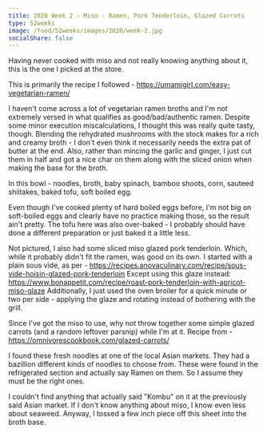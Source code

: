 ```yaml
---
title: 2020 Week 2 - Miso - Ramen, Pork Tenderloin, Glazed Carrots
type: 52weeks
image: /food/52weeks/images/2020/week-2.jpg
socialShare: false
---
```

Having never cooked with miso and not really knowing anything about it, this is the one I picked at the store.

This is primarily the recipe I followed - https://umamigirl.com/easy-vegetarian-ramen/ 

I haven't come across a lot of vegetarian ramen broths and I'm not extremely versed in what qualifies as good/bad/authentic ramen.   Despite some minor execution miscalculations, I thought this was really quite tasty, though.  Blending the rehydrated mushrooms with the stock makes for a rich and creamy broth - I don't even think it necessarily needs the extra pat of butter at the end.  Also, rather than mincing the garlic and ginger, I just cut them in half and got a nice char on them along with the sliced onion when making the base for the broth.

In this bowl - noodles, broth, baby spinach, bamboo shoots, corn, sauteed shiitakes, baked tofu, soft boiled egg.

Even though I've cooked plenty of hard boiled eggs before, I'm not big on soft-boiled eggs and clearly have no practice making those, so the result ain't pretty.  The tofu here was also over-baked - I probably should have done a different preparation or just baked it a little less.

Not pictured, I also had some sliced miso glazed pork tenderloin.  Which, while it probably didn't fit the ramen, was good on its own.  I started with a plain sous vide, as per - https://recipes.anovaculinary.com/recipe/sous-vide-hoisin-glazed-pork-tenderloin 
Except using this glaze instead: https://www.bonappetit.com/recipe/roast-pork-tenderloin-with-apricot-miso-glaze
Additionally, I just used the oven broiler for a quick minute or two per side - applying the glaze and rotating instead of bothering with the grill.

Since I've got the miso to use, why not throw together some simple glazed carrots (and a random leftover parsnip) while I'm at it.  Recipe from - https://omnivorescookbook.com/glazed-carrots/

I found these fresh noodles at one of the local Asian markets.  They had a bazillion different kinds of noodles to choose from.  These were found in the refrigerated section and actually say Ramen on them.  So I assume they must be the right ones.

I couldn't find anything that actually said "Kombu" on it at the previously said Asian market.  If I don't know anything about miso, I know even less about seaweed.  Anyway, I tossed a few inch piece off this sheet into the broth base.
